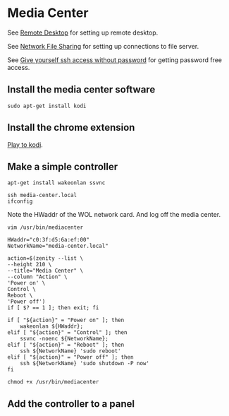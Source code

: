 Media Center
============

See [Remote Desktop](remotedesktop.md) for setting up remote desktop.

See [Network File Sharing](nfs.md) for setting up connections to file server.

See [Give yourself ssh access without password](ssh.md) for getting password free access.

Install the media center software
---------------------------------

```
sudo apt-get install kodi
```

Install the chrome extension
----------------------------

[Play to kodi](https://chrome.google.com/webstore/detail/play-to-kodi/fncjhcjfnnooidlkijollckpakkebden?hl=en).


Make a simple controller
------------------------

```
apt-get install wakeonlan ssvnc
```

```
ssh media-center.local
ifconfig
```

Note the HWaddr of the WOL network card. And log off the media center.

```
vim /usr/bin/mediacenter
```

```
HWaddr="c0:3f:d5:6a:ef:00"
NetworkName="media-center.local"

action=$(zenity --list \
--height 210 \
--title="Media Center" \
--column "Action" \
'Power on' \
Control \
Reboot \
'Power off')
if [ $? == 1 ]; then exit; fi

if [ "${action}" = "Power on" ]; then
	wakeonlan ${HWaddr};
elif [ "${action}" = "Control" ]; then
	ssvnc -noenc ${NetworkName};
elif [ "${action}" = "Reboot" ]; then
	ssh ${NetworkName} 'sudo reboot'
elif [ "${action}" = "Power off" ]; then
	ssh ${NetworkName} 'sudo shutdown -P now'
fi
```

```
chmod +x /usr/bin/mediacenter
```


Add the controller to a panel
-----------------------------
